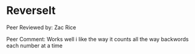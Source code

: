 # ReverseIt

Peer Reviewed by: Zac Rice

Peer Comment: Works well i like the way it counts all the way backwords each number at a time

